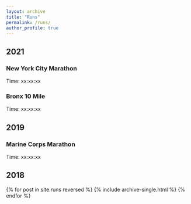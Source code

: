 ```yaml
---
layout: archive
title: "Runs"
permalink: /runs/
author_profile: true
---
```


## 2021
### New York City Marathon
Time: xx:xx:xx

### Bronx 10 Mile
Time: xx:xx:xx

## 2019
### Marine Corps Marathon
Time: xx:xx:xx

## 2018

{% for post in site.runs reversed %}
  {% include archive-single.html %}
{% endfor %}
